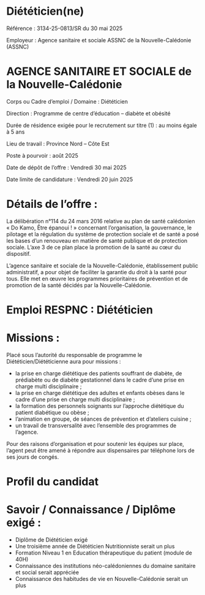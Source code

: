 # Diététicien(ne)

Référence : 3134-25-0813/SR du 30 mai 2025

Employeur : Agence sanitaire et sociale ASSNC de la Nouvelle-Calédonie (ASSNC)

# AGENCE SANITAIRE ET SOCIALE de la Nouvelle-Calédonie

Corps ou Cadre d’emploi / Domaine : Diététicien

Direction : Programme de centre d’éducation – diabète et obésité

Durée de résidence exigée pour le recrutement sur titre (1) : au moins égale à 5 ans

Lieu de travail : Province Nord – Côte Est

Poste à pourvoir : août 2025

Date de dépôt de l’offre : Vendredi 30 mai 2025

Date limite de candidature : Vendredi 20 juin 2025

# Détails de l’offre :

La délibération n°114 du 24 mars 2016 relative au plan de santé calédonien « Do Kamo, Être épanoui ! » concernant l’organisation, la gouvernance, le pilotage et la régulation du système de protection sociale et de santé a posé les bases d’un renouveau en matière de santé publique et de protection sociale. L’axe 3 de ce plan place la promotion de la santé au cœur du dispositif.

L’agence sanitaire et sociale de la Nouvelle-Calédonie, établissement public administratif, a pour objet de faciliter la garantie du droit à la santé pour tous. Elle met en œuvre les programmes prioritaires de prévention et de promotion de la santé décidés par la Nouvelle-Calédonie.

# Emploi RESPNC : Diététicien

# Missions :

Placé sous l’autorité du responsable de programme le Diététicien/Diététicienne aura pour missions :

- la prise en charge diététique des patients souffrant de diabète, de prédiabète ou de diabète gestationnel dans le cadre d’une prise en charge multi disciplinaire ;
- la prise en charge diététique des adultes et enfants obèses dans le cadre d’une prise en charge multi disciplinaire ;
- la formation des personnels soignants sur l’approche diététique du patient diabétique ou obèse ;
- l’animation en groupe, de séances de prévention et d’ateliers cuisine ;
- un travail de transversalité avec l’ensemble des programmes de l’agence.

Pour des raisons d’organisation et pour soutenir les équipes sur place, l’agent peut être amené à répondre aux dispensaires par téléphone lors de ses jours de congés.

# Profil du candidat

# Savoir / Connaissance / Diplôme exigé :

- Diplôme de Diététicien exigé
- Une troisième année de Diététicien Nutritionniste serait un plus
- Formation Niveau 1 en Education thérapeutique du patient (module de 40H)
- Connaissance des institutions néo-calédoniennes du domaine sanitaire et social serait appréciée
- Connaissance des habitudes de vie en Nouvelle-Calédonie serait un plus